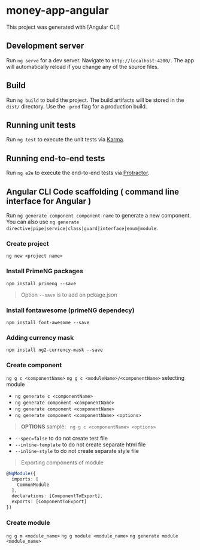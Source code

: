 # money-app-angular

This project was generated with [Angular CLI]

## Development server

Run `ng serve` for a dev server. Navigate to `http://localhost:4200/`. The app will automatically reload if you change any of the source files.


## Build

Run `ng build` to build the project. The build artifacts will be stored in the `dist/` directory. Use the `-prod` flag for a production build.

## Running unit tests

Run `ng test` to execute the unit tests via [Karma](https://karma-runner.github.io).

## Running end-to-end tests

Run `ng e2e` to execute the end-to-end tests via [Protractor](http://www.protractortest.org/).

## Angular CLI Code scaffolding ( command line interface for Angular )

Run `ng generate component component-name` to generate a new component. You can also use `ng generate directive|pipe|service|class|guard|interface|enum|module`.

### Create project
`ng new <project name>`

### Install PrimeNG packages
`npm install primeng --save`
>Option `--save` is to add on pckage.json

### Install fontawesome (primeNG dependecy)
`npm install font-awesome --save`

### Adding currency mask
`npm install ng2-currency-mask --save`

### Create component
`ng g c <componentName>`
`ng g c <moduleName>/<componentName>` selecting module
- `ng generate c <componentName>`
- `ng generate component <componentName>`
- `ng generate component <componentName>`
- `ng generate component <componentName> <options>`

> **OPTIONS**
sample: ` ng g c <componentName> <options>`
* `--spec=false` to do not create test file
* `--inline-template` to do not create separate html file
* `--inline-style` to do not create separate style file

> Exporting components of module
```typescript
@NgModule({
  imports: [
    CommonModule
  ],
  declarations: [ComponentToExport],
  exports: [ComponentToExport]
})
```

### Create module
`ng g m <module_name>`
`ng g module <module_name>`
`ng generate module <module_name>`
